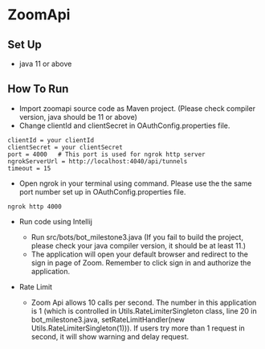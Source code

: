 # ZoomApi

## Set Up
- java 11 or above

## How To Run
- Import zoomapi source code as Maven project. (Please check compiler version, java should be 11 or above)
- Change clientId and clientSecret in OAuthConfig.properties file.
````
clientId = your clientId
clientSecret = your clientSecret
port = 4000   # This port is used for ngrok http server
ngrokServerUrl = http://localhost:4040/api/tunnels  
timeout = 15
````
- Open ngrok in your terminal using command. Please use the the same port number set up in OAuthConfig.properties file.
```
ngrok http 4000
```
- Run code using Intellij
    - Run src/bots/bot_milestone3.java (If you fail to build the project, please check your java compiler version, it should be at least 11.)
    - The application will open your default browser and redirect to the sign in page of Zoom. Remember to click sign in and authorize the application.
    
- Rate Limit
    - Zoom Api allows 10 calls per second. The number in this application is 1 (which is controlled in Utils.RateLimiterSingleton class, line 20 in bot_milestone3.java, setRateLimitHandler(new Utils.RateLimiterSingleton(1))). If users try more than 1 request in second, it will show warning and delay request.